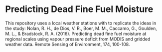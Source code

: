 # Predicting Dead Fine Fuel Moisture

This repository uses a local weather stations with to replicate the ideas in the study: Nolan, R. H., de Dios, V. R., Boer, M. M., Caccamo, G., Goulden, M. L., & Bradstock, R. A. (2016). Predicting dead fine fuel moisture at regional scales using vapour pressure deficit from MODIS and gridded weather data. Remote Sensing of Environment, 174, 100-108.
